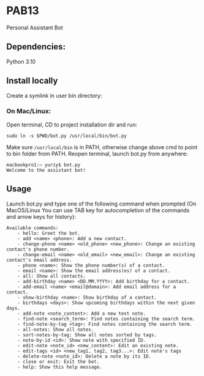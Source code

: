 # PAB13

Personal Assistant Bot

## Dependencies:

Python 3.10

## Install locally

Create a symlink in user bin directory:

### On Mac/Linux:

Open terminal, CD to project installation dir and run:

```
sudo ln -s $PWD/bot.py /usr/local/bin/bot.py
```

Make sure `/usr/local/bin` is in PATH, otherwise change above cmd to point to bin folder from PATH.
Reopen terminal, launch bot.py from anywhere:

```
macbookpro1:~ yuriy$ bot.py
Welcome to the assistant bot!
```

## Usage

Launch bot.py and type one of the following command when prompted (On MacOS/Linux You can use TAB key for autocompletion of the commands and arrow keys for history):

```
Available commands:
    - hello: Greet the bot.
    - add <name> <phone>: Add a new contact.
    - change-phone <name> <old_phone> <new_phone>: Change an existing contact's phone number.
    - change-email <name> <old_email> <new_email>: Change an existing contact's email address.
    - phone <name>: Show the phone number(s) of a contact.
    - email <name>: Show the email address(es) of a contact.
    - all: Show all contacts.
    - add-birthday <name> <DD.MM.YYYY>: Add birthday for a contact.
    - add-email <name> <email@domain>: Add email address for a contact.
    - show-birthday <name>: Show birthday of a contact.
    - birthdays <days>: Show upcoming birthdays within the next given days.
    - add-note <note_content>: Add a new text note.
    - find-note <search_term>: Find notes containing the search term.
    - find-note-by-tag <tag>: Find notes containing the search term.
    - all-notes: Show all notes.
    - sort-notes-by-tag: Show all notes sorted by tags.
    - note-by-id <id>: Show note with specified ID.
    - edit-note <note_id> <new_content>: Edit an existing note.
    - edit-tags <id> <new_tag1, tag2, tag3...>: Edit note's tags
    - delete-note <note_id>: Delete a note by its ID.
    - close or exit: Exit the bot.
    - help: Show this help message.
```
